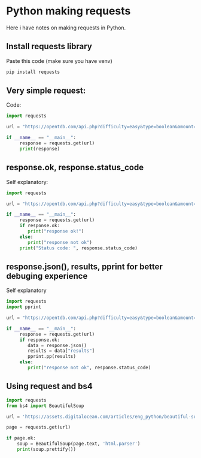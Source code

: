 # Python making requests
Here i have notes on making requests in Python.

## Install requests library
Paste this code (make sure you have venv)
```sh
pip install requests
```

## Very simple request:
Code:
```python
import requests

url = "https://opentdb.com/api.php?difficulty=easy&type=boolean&amount=5"

if __name__ == "__main__":
     response = requests.get(url)
     print(response)
```

## response.ok, response.status_code
Self explanatory:
```python
import requests

url = "https://opentdb.com/api.php?difficulty=easy&type=boolean&amount=5"

if __name__ == "__main__":
     response = requests.get(url)
     if response.ok:
        print("response ok!")
     else:
        print("response not ok")
     print("Status code: ", response.status_code)
```

## response.json(), results, pprint for better debuging experience
Self explanatory
```python
import requests
import pprint

url = "https://opentdb.com/api.php?difficulty=easy&type=boolean&amount=5"

if __name__ == "__main__":
     response = requests.get(url)
     if response.ok:
        data = response.json()
        results = data["results"]
        pprint.pp(results)
     else:
        print("response not ok", response.status_code)
```

## Using request and bs4
```python
import requests
from bs4 import BeautifulSoup

url = 'https://assets.digitalocean.com/articles/eng_python/beautiful-soup/mockturtle.html'

page = requests.get(url)

if page.ok:
    soup = BeautifulSoup(page.text, 'html.parser')
    print(soup.prettify())
```